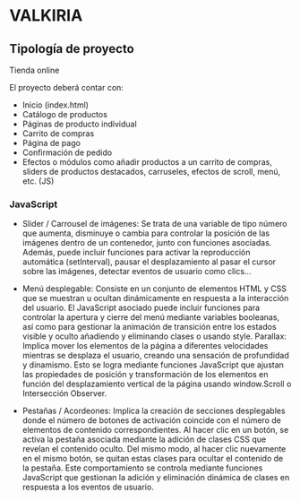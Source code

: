 # VALKIRIA


## Tipología de proyecto

Tienda online

El proyecto deberá contar con:
- Inicio (index.html)
- Catálogo de productos
- Páginas de producto individual
- Carrito de compras
- Página de pago
- Confirmación de pedido
- Efectos o módulos como añadir productos a un carrito de compras, sliders de productos destacados, carruseles, efectos de scroll, menú, etc. (JS)


### JavaScript

- Slider / Carrousel de imágenes: Se trata de una variable de tipo número que aumenta, disminuye o cambia para controlar la posición de las imágenes dentro de un contenedor, junto con funciones asociadas. Además, puede incluir funciones para activar la reproducción automática (setInterval), pausar el desplazamiento al pasar el cursor sobre las imágenes, detectar eventos de usuario como clics...

- Menú desplegable: Consiste en un conjunto de elementos HTML y CSS que se muestran u ocultan dinámicamente en respuesta a la interacción del usuario. El JavaScript asociado puede incluir funciones para controlar la apertura y cierre del menú mediante variables booleanas, así como para gestionar la animación de transición entre los estados visible y oculto añadiendo y eliminando clases o usando style. Parallax: Implica mover los elementos de la página a diferentes velocidades mientras se desplaza el usuario, creando una sensación de profundidad y dinamismo. Esto se logra mediante funciones JavaScript que ajustan las propiedades de posición y transformación de los elementos en función del desplazamiento vertical de la página usando window.Scroll o Intersección Observer.

- Pestañas / Acordeones: Implica la creación de secciones desplegables donde el número de botones de activación coincide con el número de elementos de contenido correspondientes. Al hacer clic en un botón, se activa la pestaña asociada mediante la adición de clases CSS que revelan el contenido oculto. Del mismo modo, al hacer clic nuevamente en el mismo botón, se quitan estas clases para ocultar el contenido de la pestaña. Este comportamiento se controla mediante funciones JavaScript que gestionan la adición y eliminación dinámica de clases en respuesta a los eventos de usuario.